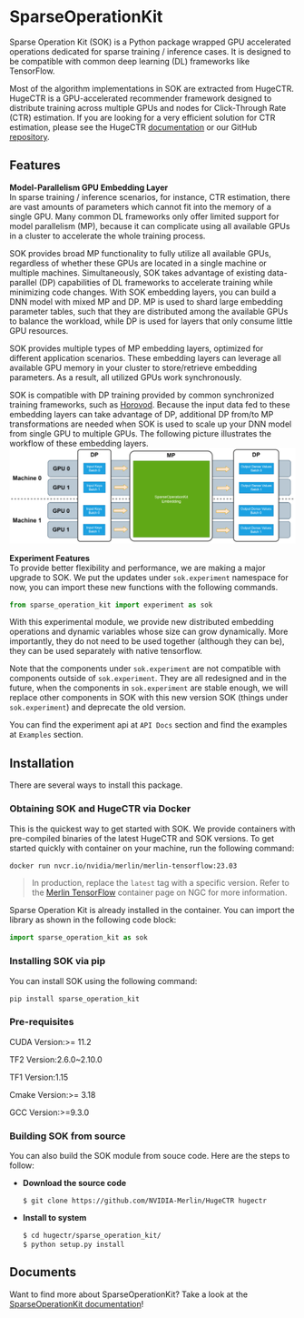 # SparseOperationKit #
Sparse Operation Kit (SOK) is a Python package wrapped GPU accelerated operations dedicated for sparse training / inference cases. It is designed to be compatible with common deep learning (DL) frameworks like TensorFlow.

Most of the algorithm implementations in SOK are extracted from HugeCTR. HugeCTR is a GPU-accelerated recommender framework designed to distribute training across multiple GPUs and nodes for Click-Through Rate (CTR) estimation. If you are looking for a very efficient solution for CTR estimation, please see the HugeCTR [documentation](https://github.com/NVIDIA-Merlin/HugeCTR#readme) or our GitHub [repository](https://github.com/NVIDIA-Merlin/HugeCTR).

## Features ##
**Model-Parallelism GPU Embedding Layer** <br>
In sparse training / inference scenarios, for instance, CTR estimation, there are vast amounts of parameters which cannot fit into the memory of a single GPU. Many common DL frameworks only offer limited support for model parallelism (MP), because it can complicate using all available GPUs in a cluster to accelerate the whole training process.

SOK provides broad MP functionality to fully utilize all available GPUs, regardless of whether these GPUs are located in a single machine or multiple machines. Simultaneously, SOK takes advantage of existing data-parallel (DP) capabilities of DL frameworks to accelerate training while minimizing code changes. With SOK embedding layers, you can build a DNN model with mixed MP and DP. MP is used to shard large embedding parameter tables, such that they are distributed among the available GPUs to balance the workload, while DP is used for layers that only consume little GPU resources.

SOK provides multiple types of MP embedding layers, optimized for different application scenarios. These embedding layers can leverage all available GPU memory in your cluster to store/retrieve embedding parameters. As a result, all utilized GPUs work synchronously.

SOK is compatible with DP training provided by common synchronized training frameworks, such as [Horovod](https://horovod.ai). Because the input data fed to these embedding layers can take advantage of DP, additional DP from/to MP transformations are needed when SOK is used to scale up your DNN model from single GPU to multiple GPUs. The following picture illustrates the workflow of these embedding layers.
![WorkFlowOfEmbeddingLayer](documents/source/images/workflow_of_embeddinglayer.png)

**Experiment Features** <br>
To provide better flexibility and performance, we are making a major upgrade to SOK. We put the updates under `sok.experiment` namespace for now, you can import these new functions with the following commands.

```python
from sparse_operation_kit import experiment as sok
```

With this experimental module, we provide new distributed embedding operations and dynamic variables whose size can grow dynamically. More importantly, they do not need to be used together (although they can be), they can be used separately with native tensorflow.

Note that the components under `sok.experiment` are not compatible with components outside of `sok.experiment`. They are all redesigned and in the future, when the components in `sok.experiment` are stable enough, we will replace other components in SOK with this new version SOK (things under `sok.experiment`) and deprecate the old version.

You can find the experiment api at `API Docs` section and find the examples at `Examples` section.

## Installation ##
There are several ways to install this package. <br>

### Obtaining SOK and HugeCTR via Docker ###
This is the quickest way to get started with SOK.
We provide containers with pre-compiled binaries of the latest HugeCTR and SOK versions.
To get started quickly with container on your machine, run the following command:

```bash
docker run nvcr.io/nvidia/merlin/merlin-tensorflow:23.03
```

> In production, replace the `latest` tag with a specific version.
> Refer to the [Merlin TensorFlow](https://catalog.ngc.nvidia.com/orgs/nvidia/teams/merlin/containers/merlin-tensorflow)
> container page on NGC for more information.

Sparse Operation Kit is already installed in the container.
You can import the library as shown in the following code block:

```python
import sparse_operation_kit as sok
```

### Installing SOK via pip ###
You can install SOK using the following command:
```bash
pip install sparse_operation_kit
```

### Pre-requisites ###
CUDA Version:>= 11.2

TF2 Version:2.6.0~2.10.0

TF1 Version:1.15

Cmake Version:>= 3.18

GCC Version:>=9.3.0


### Building SOK from source ###
You can also build the SOK module from souce code. Here are the steps to follow: <br>
+ **Download the source code**
    ```shell
    $ git clone https://github.com/NVIDIA-Merlin/HugeCTR hugectr
    ```
+ **Install to system**
    ```shell
    $ cd hugectr/sparse_operation_kit/
    $ python setup.py install
    ```

## Documents ##
Want to find more about SparseOperationKit? Take a look at the [SparseOperationKit documentation](https://nvidia-merlin.github.io/HugeCTR/sparse_operation_kit/master/index.html)!
